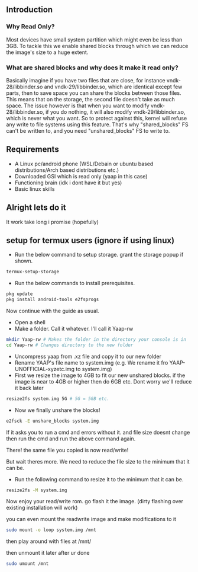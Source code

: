 ## Introduction
### Why Read Only?
Most devices have small system partition which might even be less than 3GB. To tackle this we enable shared blocks through which we can reduce the image's size to a huge extent. 

### What are shared blocks and why does it make it read only?
Basically imagine if you have two files that are close, for instance vndk-28/libbinder.so and vndk-29/libbinder.so, which are identical except few parts, then to save space you can share the blocks between those files. This means that on the storage, the second file doesn't take as much space. The issue however is that when you want to modify vndk-28/libbinder.so, if you do nothing, it will also modify vndk-29/libbinder.so, which is never what you want. So to protect against this, kernel will refuse any write to file systems using this feature. That's why "shared_blocks" FS can't be written to, and you need "unshared_blocks" FS to write to.

## Requirements
- A Linux pc/android phone (WSL/Debain or ubuntu based distributions/Arch based distributions etc.)
- Downloaded GSI which is read only (yaap in this case)
- Functioning brain (idk i dont have it but yes)
- Basic linux skills

## Alright lets do it
It work take long i promise (hopefully)

## setup for termux users (ignore if using linux)
- Run the below command to setup storage. grant the storage popup if shown.
```bash
termux-setup-storage
```
- Run the below commands to install prerequisites.
```bash
pkg update
pkg install android-tools e2fsprogs
```
Now continue with the guide as usual.


- Open a shell
- Make a folder. Call it whatever. I'll call it Yaap-rw
```bash
mkdir Yaap-rw # Makes the folder in the directory your console is in
cd Yaap-rw # Changes directory to the new folder
```
- Uncompress yaap from .xz file and copy it to our new folder
- Rename YAAP's file name to system.img (e.g. We rename it fro YAAP-UNOFFICIAL-xyzetc.img to system.img)
- First we resize the image to 4GB to fit our new unshared blocks. if the image is near to 4GB or higher then do 6GB etc. Dont worry we'll reduce it back later
```bash
resize2fs system.img 5G # 5G = 5GB etc.
```
- Now we finally unshare the blocks!
```bash
e2fsck -E unshare_blocks system.img
```

If it asks you to run a cmd and errors without it. and file size doesnt change then run the cmd and run the above command again.

There! the same file you copied is now read/write!

But wait theres more. We need to reduce the file size to the minimum that it can be.

- Run the following command to resize it to the minimum that it can be.
```bash
resize2fs -M system.img
```

Now enjoy your read/write rom. go flash it the image. (dirty flashing over existing installation will work)

you can even mount  the readwrite image and make modifications to it

```bash
sudo mount -o loop system.img /mnt
```

then play around with files at /mnt/

then unmount it later after ur done

```bash
sudo umount /mnt
```
